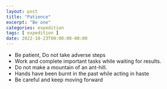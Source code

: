 ```yaml
---
layout: post
title: "Patience"
excerpt: "Be one"
categories: expedition
tags: [ expedition ]
date: 2022-10-23T00:00:00-00:00
---
```


* Be patient, Do not take adverse steps
* Work and complete important tasks while waiting for results.
* Do not make a mountain of an ant-hill.
* Hands have been burnt in the past while acting in haste
* Be careful and keep moving forward
